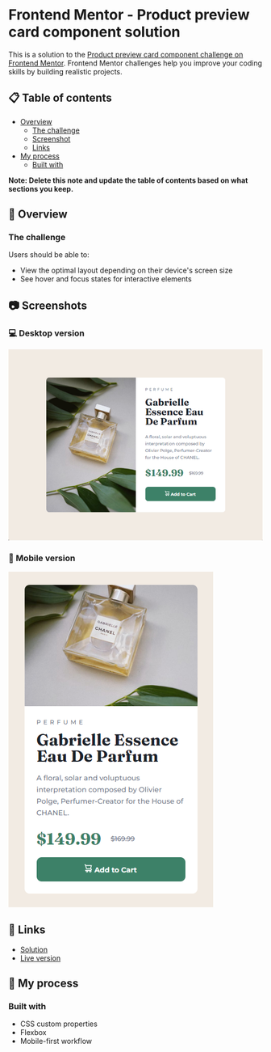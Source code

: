 # Frontend Mentor - Product preview card component solution

This is a solution to the [Product preview card component challenge on Frontend Mentor](https://www.frontendmentor.io/challenges/product-preview-card-component-GO7UmttRfa). Frontend Mentor challenges help you improve your coding skills by building realistic projects.

## 📋 Table of contents

- [Overview](#overview)
  - [The challenge](#the-challenge)
  - [Screenshot](#screenshots)
  - [Links](#links)
- [My process](#my-process)
  - [Built with](#built-with)

**Note: Delete this note and update the table of contents based on what sections you keep.**

## 📝 Overview

### The challenge

Users should be able to:

- View the optimal layout depending on their device's screen size
- See hover and focus states for interactive elements

## 📷 Screenshots

### 💻 Desktop version

![Desktop preview](./screenshots/desktop.png)

### 📱 Mobile version

![Desktop preview](./screenshots/mobile.png)

## 🔗 Links

- [Solution](https://github.com/Wedgles97/product-preview-card-component)
- [Live version](https://wedgles97.github.io/product-preview-card-component/)

## 🧮 My process

### Built with

- CSS custom properties
- Flexbox
- Mobile-first workflow
